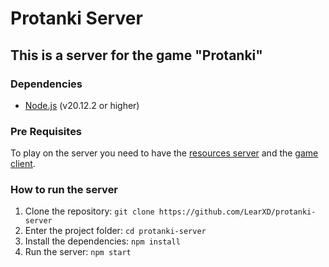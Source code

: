 # Protanki Server
## This is a server for the game "Protanki"

### Dependencies

*  [Node.js](https://nodejs.org/pt) (v20.12.2 or higher)

### Pre Requisites
To play on the server you need to have the [resources server](https://github.com/LearXD/protanki-resource-server) and the [game client](). 

### How to run the server

1. Clone the repository: `git clone https://github.com/LearXD/protanki-server`
2. Enter the project folder: `cd protanki-server`
3. Install the dependencies: `npm install`
4. Run the server: `npm start`